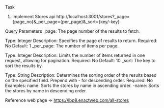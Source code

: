 Task

1. Implement Stores api
   http://localhost:3001/stores?\_page={page_no}&\_per_page={per_page}&\_sort={key/-key}

Query Parameters
\_page: The page number of the results to fetch.

Type: Integer
Description: Specifies the page of results to return.
Required: No
Default: 1
\_per_page: The number of items per page.

Type: Integer
Description: Limits the number of items returned in one request, allowing for pagination.
Required: No
Default: 10
\_sort: The key to sort the results by.

Type: String
Description: Determines the sorting order of the results based on the specified field. Prepend with - for descending order.
Required: No
Examples:
name: Sorts the stores by name in ascending order.
-name: Sorts the stores by name in descending order.

Reference web page => https://lbp8.enactweb.com/all-stores
